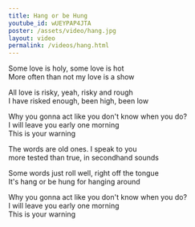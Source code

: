 ```yaml
---
title: Hang or be Hung
youtube_id: wUEYPAP4JTA
poster: /assets/video/hang.jpg
layout: video
permalink: /videos/hang.html
---
```


Some love is holy, some love is hot  
More often than not my love is a show

All love is risky, yeah, risky and rough  
I have risked enough, been high, been low

Why you gonna act like you don't know when you do?  
I will leave you early one morning  
This is your warning

The words are old ones. I speak to you  
more tested than true, in secondhand sounds

Some words just roll well, right off the tongue  
It's hang or be hung for hanging around  

Why you gonna act like you don't know when you do?  
I will leave you early one morning  
This is your warning
